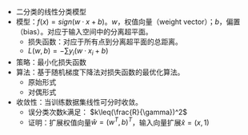 - 二分类的线性分类模型
- 模型：$f(x)=sign(w·x+b)$。$w$，权值向量（weight vector）；$b$，偏置（bias）。对应于输入空间中的分离超平面。
  - 损失函数：对应于所有点到分离超平面的总距离。
  - $L(w,b)=-\sum y_i(w·x_i+b)$
- 策略：最小化损失函数
- 算法：基于随机梯度下降法对损失函数的最优化算法。
  - 原始形式
  - 对偶形式
- 收敛性：当训练数据集线性可分时收敛。
  - 误分类次数k满足： $k\leq(\frac{R}{\gamma})^2$
  - 证明：扩展权值向量$\hat{w}=(w^T,b)^T​$，输入向量扩展$\hat{x}=(x, 1)​$